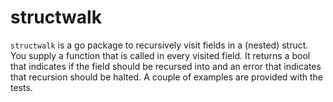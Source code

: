 # structwalk

`structwalk` is a go package to recursively visit fields in a (nested) struct. You supply a function that is called in every visited field. It returns a bool that indicates if the field should be recursed into and an error that indicates that recursion should be halted. A couple of examples are provided with the tests.
